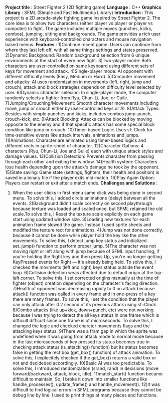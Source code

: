 **Project title** : Street Fighter 2 (2D fighting game)
**Language** : C++
**Graphics Library** : SFML (Simple and Fast Multimedia Library)
**Introduction** :
This project is a 2D arcade-style fighting game inspired by Street Fighter 2. 
The core idea is to allow two characters (either player vs player or player vs computer) to fight. 
The game includes multiple moves (punches, kicks, combos), jumping, sitting and backgrounds. 
The game provides a rich user experience with keyboard-controlled characters and mouse navigation based menus.
**Features** :
1)Continue recent game: Users can continue from where they last left off, with all same things settings and states preserved.
2)Dynamic Background: Random background selection from 6 unique environments at the start of every new fight.
3)Two-player mode: Both characters are user-controlled on same keyboard using different sets of keys for movement and attack.
4)Single-player mode: AI opponent with different difficulty levels (Easy, Medium or Hard).
5)Computer movement and attacks: AI uses randomization in movements (left, right, jump and crouch), attack and block strategies depends on difficulty level selected by user.
6)Dynamic character selecion: In single-player mode, the computer randomly selects a fighter from Ryu, Chun-Li, Joe, or Guile.
7)Jumping/Crouching/Movement: Smooth character movements including move, jump or crouch either by user-controlled keys or AI.
8)Attack Types: Besides with simple punches and kicks, includes combos jump-punch, crouch-kick, etc.
9)Attack Blocking: Attacks can be blocked by moving opposite to the enemy and if that specific attack has some special block condition like jump or crouch.
10)Timer-based Logic: Uses sf::Clock for time-sensitive events like attack intervals, animations and jumps.
11)Animations: Character are animated using timer-based logics and different rects in sprite-sheet of character.
12)Character Options: 4 characters (Ryu, Chun-Li, Joe and Guile) each with unique attack styles and damage values.
13)Collision Detection: Prevents character from passing through each other and exiting the window.
14)Health system: Characters lose health depending upon the attack's damage he took by the opponent.
15)State saving: Game state (settings, fighters, their health and position) is saved in a binary file if the player exits mid-match.
16)Play Again Option: Players can restart or exit after a match ends.
**Challenges and Solutions** :
1) When the user clicks in first menu same click was being done in second menu. To solve this, I added circle animations (delay) between all the events. 
2)Background didn't scale correctly on second playthrough because texture was loaded and scaled once, but SFML retained the old scale.To solve this, 
I Reset the texture scale explicitly on each game start using updated window size.
3)Loading new textures for each animation frame slowed the game. Instead I used sprite sheets and modified the texture rect for animations.
4)Jump was not done correctly, because it cannot be done while player hold the key like the other movements. To solve this,
I detect jump key status and initialized set_jump() function to perform proper jump.
5)The character was not moving right or left along with jump because of SFML input handling; if you're holding the Right key and then press Up, you're no longer getting
KeyPressed events for Right — it's already being held. To solve this, I checked the movments (left and right) keys status outside the event loop. 
6)Collision detection weas affected due to default origin at the top-left corner. To solve this, 
I set corrected origins manually at the time of fighter (object) creation depending on the character's facing direction.
7)Health of opponent was decreasing rapidly to 0 on attack because attack() function was called in every frame and in one-press of a key there are many frames. To solve this,
I set the condition that the player can only attack after 0.2 second of its previous attack using sf::Clock.
8)Combo attacks (like up+kick, down+punch, etc) were not working because I was trying to detect the all keys status in one frame which is difficult difficult since one frame is of
microseconds. To solve this, I changed the logic and checked charcter movements flags and the attacking keys status.
9)There was a fram gap in which the sprite was undefined when it was going from attack mode to normal mode because in the last microseconds of key pressed its status becomes true in 
checking attack status (is_attacking() function) but its status becomes false in getting the rect box (get_box() function) of attack animation. To solve this, 
I explecitely checked if the get_box() returns a valid box or not and decideded accordingly.
10)Basic AI was too predictable. To solve this, I introduced randomization (srand, rand) in decisions (move forward/backward, attack, block, idle).
11)match_start() function became difficult to maintain. So, I broke it down into smaller functions like handle_processes(), update_frame() and handle_movement().
12)It was difficult to find logical errors in SFML programs because they cannot be debug line by line. I used to print things at many places and functions.
